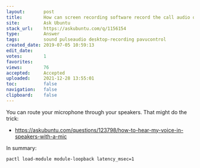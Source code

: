 ```yaml
---
layout:       post
title:        How can screen recording software record the call audio of both the local person (on the mic) and the remote person (on the speakers)?
site:         Ask Ubuntu
stack_url:    https://askubuntu.com/q/1156154
type:         Answer
tags:         sound pulseaudio desktop-recording pavucontrol
created_date: 2019-07-05 10:59:13
edit_date:    
votes:        1
favorites:    
views:        76
accepted:     Accepted
uploaded:     2021-12-28 13:55:01
toc:          false
navigation:   false
clipboard:    false
---
```


You can route your microphone through your speakers. That might do the trick:

- https://askubuntu.com/questions/123798/how-to-hear-my-voice-in-speakers-with-a-mic

In summary:

``` 
pactl load-module module-loopback latency_msec=1

```
